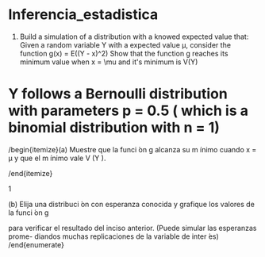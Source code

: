 # Inferencia_estadistica

1. Build a simulation of a distribution with a knowed expected value that: 
Given a random variable Y with a expected value &mu;, consider the function g(x) = E((Y - x)^2)
 Show that the function g reaches its minimum value when  x = \mu and it's minimum is  V(Y)

# Y follows a Bernoulli distribution with parameters p = 0.5 ( which is a binomial distribution with n = 1) 

/begin{itemize}(a) Muestre que la funci ́on g alcanza su m ́ınimo cuando x = μ y que el m ́ınimo vale
V (Y ).


/end{itemize}

1

(b) Elija una distribuci ́on con esperanza conocida y grafique los valores de la funci ́on g

para verificar el resultado del inciso anterior. (Puede simular las esperanzas prome-
diandos muchas replicaciones de la variable de inter ́es)
/end{enumerate}
